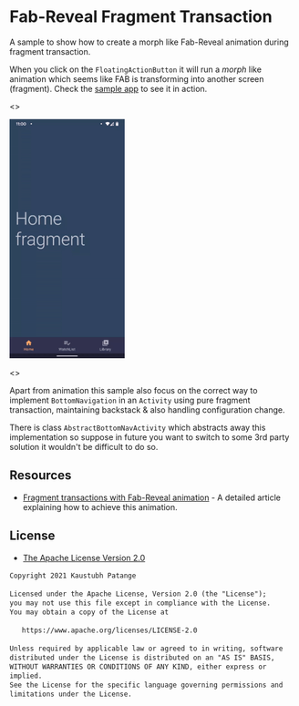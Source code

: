 # Fab-Reveal Fragment Transaction

A sample to show how to create a morph like Fab-Reveal animation during fragment transaction.

When you click on the `FloatingActionButton` it will run a _morph_ like animation which seems like FAB is transforming into another screen (fragment). Check the [sample app](/art) to see it in action.

<>

<img height="420px" src="art/demo.gif"/>

<>

Apart from animation this sample also focus on the correct way to implement `BottomNavigation` in an `Activity` using pure fragment transaction, maintaining backstack & also handling configuration change.

There is class `AbstractBottomNavActivity` which abstracts away this implementation so suppose in future you want to switch to some 3rd party solution it wouldn't be difficult to do so.

## Resources

- [Fragment transactions with Fab-Reveal animation](https://kaustubhpatange.medium.com/fragment-transactions-with-fab-reveal-animation-697b055a469) - A detailed article explaining how to achieve this animation.

## License

- [The Apache License Version 2.0](https://www.apache.org/licenses/LICENSE-2.0.txt)

```
Copyright 2021 Kaustubh Patange

Licensed under the Apache License, Version 2.0 (the "License");
you may not use this file except in compliance with the License.
You may obtain a copy of the License at

   https://www.apache.org/licenses/LICENSE-2.0

Unless required by applicable law or agreed to in writing, software
distributed under the License is distributed on an "AS IS" BASIS,
WITHOUT WARRANTIES OR CONDITIONS OF ANY KIND, either express or implied.
See the License for the specific language governing permissions and
limitations under the License.
```
